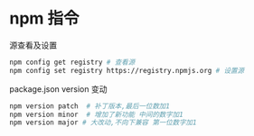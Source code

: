 # npm 指令

源查看及设置

```bash
npm config get registry # 查看源
npm config set registry https://registry.npmjs.org # 设置源
```

package.json version 变动

```bash
npm version patch  # 补丁版本,最后一位数加1
npm version minor  # 增加了新功能 中间的数字加1
npm version major # 大改动,不向下兼容 第一位数字加1
```
